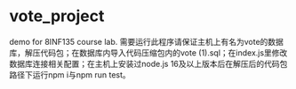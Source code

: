 # vote_project
demo for 8INF135 course lab. 
需要运行此程序请保证主机上有名为vote的数据库，解压代码包；在数据库内导入代码压缩包内的vote (1).sql；在index.js里修改数据库连接相关配置；在主机上安装过node.js 16及以上版本后在解压后的代码包路径下运行npm i与npm run test。
